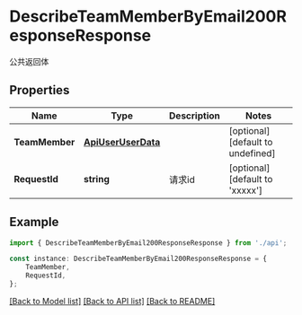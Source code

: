 # DescribeTeamMemberByEmail200ResponseResponse

公共返回体

## Properties

Name | Type | Description | Notes
------------ | ------------- | ------------- | -------------
**TeamMember** | [**ApiUserUserData**](ApiUserUserData.md) |  | [optional] [default to undefined]
**RequestId** | **string** | 请求id | [optional] [default to 'xxxxx']

## Example

```typescript
import { DescribeTeamMemberByEmail200ResponseResponse } from './api';

const instance: DescribeTeamMemberByEmail200ResponseResponse = {
    TeamMember,
    RequestId,
};
```

[[Back to Model list]](../README.md#documentation-for-models) [[Back to API list]](../README.md#documentation-for-api-endpoints) [[Back to README]](../README.md)
